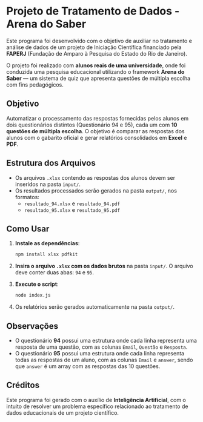 # Projeto de Tratamento de Dados - Arena do Saber

Este programa foi desenvolvido com o objetivo de auxiliar no tratamento e análise de dados de um projeto de Iniciação Científica financiado pela **FAPERJ** (Fundação de Amparo à Pesquisa do Estado do Rio de Janeiro).

O projeto foi realizado com **alunos reais de uma universidade**, onde foi conduzida uma pesquisa educacional utilizando o framework **Arena do Saber** — um sistema de quiz que apresenta questões de múltipla escolha com fins pedagógicos.

## Objetivo

Automatizar o processamento das respostas fornecidas pelos alunos em dois questionários distintos (Questionário 94 e 95), cada um com **10 questões de múltipla escolha**. O objetivo é comparar as respostas dos alunos com o gabarito oficial e gerar relatórios consolidados em **Excel** e **PDF**.

## Estrutura dos Arquivos

- Os arquivos `.xlsx` contendo as respostas dos alunos devem ser inseridos na pasta `input/`.
- Os resultados processados serão gerados na pasta `output/`, nos formatos:
  - `resultado_94.xlsx` e `resultado_94.pdf`
  - `resultado_95.xlsx` e `resultado_95.pdf`

## Como Usar

1. **Instale as dependências**:

   ```bash
   npm install xlsx pdfkit
   ```

2. **Insira o arquivo `.xlsx` com os dados brutos** na pasta `input/`. O arquivo deve conter duas abas: `94` e `95`.

3. **Execute o script**:

   ```bash
   node index.js
   ```

4. Os relatórios serão gerados automaticamente na pasta `output/`.

## Observações

- O questionário **94** possui uma estrutura onde cada linha representa uma resposta de uma questão, com as colunas `Email`, `Questão` e `Resposta`.
- O questionário **95** possui uma estrutura onde cada linha representa todas as respostas de um aluno, com as colunas `Email` e `answer`, sendo que `answer` é um array com as respostas das 10 questões.

## Créditos

Este programa foi gerado com o auxílio de **Inteligência Artificial**, com o intuito de resolver um problema específico relacionado ao tratamento de dados educacionais de um projeto científico.
